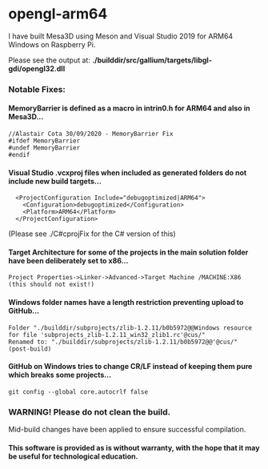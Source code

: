 # opengl-arm64

I have built Mesa3D using Meson and Visual Studio 2019 for ARM64 Windows on Raspberry Pi.

Please see the output at: **./builddir/src/gallium/targets/libgl-gdi/opengl32.dll**

### Notable Fixes:

#### MemoryBarrier is defined as a macro in intrin0.h for ARM64 and also in Mesa3D...
```
//Alastair Cota 30/09/2020 - MemoryBarrier Fix
#ifdef MemoryBarrier
#undef MemoryBarrier
#endif
```

#### Visual Studio .vcxproj files when included as generated folders do not include new build targets...
```
  <ProjectConfiguration Include="debugoptimized|ARM64">
    <Configuration>debugoptimized</Configuration>
    <Platform>ARM64</Platform>
  </ProjectConfiguration>
```
(Please see ./C#cprojFix for the C# version of this)

#### Target Architecture for some of the projects in the main solution folder have been deliberately set to x86...
```
Project Properties->Linker->Advanced->Target Machine /MACHINE:X86 (this should not exist!)
```

#### Windows folder names have a length restriction preventing upload to GitHub...
```
Folder "./builddir/subprojects/zlib-1.2.11/b0b5972@@Windows resource for file 'subprojects_zlib-1.2.11_win32_zlib1.rc'@cus/"
Renamed to: "./builddir/subprojects/zlib-1.2.11/b0b5972@@'@cus/" (post-build)
```

#### GitHub on Windows tries to change CR/LF instead of keeping them pure which breaks some projects...
```
git config --global core.autocrlf false
```

### WARNING! Please do not clean the build.
Mid-build changes have been applied to ensure successful compilation.
#### This software is provided as is without warranty, with the hope that it may be useful for technological education.
